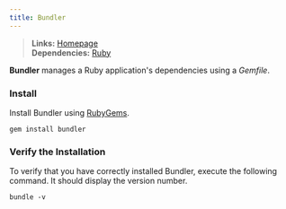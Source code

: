 ```yaml
---
title: Bundler
---
```



> **Links:** [Homepage](http://gembundler.com/)  
> **Dependencies:** [Ruby](/ruby)


**Bundler** manages a Ruby application's dependencies using a *Gemfile*. 


### Install

Install Bundler using [RubyGems](http://rubygems.org/).

	gem install bundler


### Verify the Installation

To verify that you have correctly installed Bundler, execute the following command. It should display the version number.

	bundle -v
